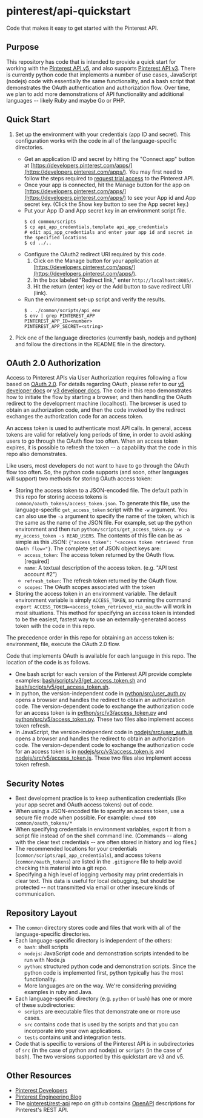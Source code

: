 # pinterest/api-quickstart

Code that makes it easy to get started with the Pinterest API.

## Purpose

This repository has code that is intended to provide a quick start for working with the [Pinterest API v5](https://developers.pinterest.com/docs/api/v5/), and also supports [Pinterest API v3](https://developers.pinterest.com/docs/redoc/). There is currently python code that implements a number of use cases, JavaScript (nodejs) code with essentially the same functionality, and a bash script that demonstrates the OAuth authentication and authorization flow. Over time, we plan to add more demonstrations of API functionality and additional languages -- likely Ruby and maybe Go or PHP.

## Quick Start

1. Set up the environment with your credentials (app ID and secret). This configuration works with the code in all of the language-specific directories.

   * Get an application ID and secret by hitting the "Connect app" button at [https://developers.pinterest.com/apps/](https://developers.pinterest.com/apps/). You may first need to follow the steps required to [request trial access](https://developers.pinterest.com/docs/api/v5/#section/Requesting-Trial-Access) to the Pinterest API.
   * Once your app is connected, hit the Manage button for the app on [https://developers.pinterest.com/apps/](https://developers.pinterest.com/apps/) to see your App id and App secret key. (Click the Show key button to see the App secret key.)
   * Put your App ID and App secret key in an environment script file.
     ```
     $ cd common/scripts
     $ cp api_app_credentials.template api_app_credentials
     # edit api_app_credentials and enter your app id and secret in the specified locations
     $ cd ../..
     ```
   * Configure the OAuth2 redirect URI required by this code.
     1. Click on the Manage button for your application at [https://developers.pinterest.com/apps/](https://developers.pinterest.com/apps/).
     2. In the box labeled "Redirect link," enter `http://localhost:8085/`.
     3. Hit the return (enter) key or the Add button to save redirect URI (link).
   * Run the environment set-up script and verify the results.
     ```
     $ . ./common/scripts/api_env
     $ env | grep PINTEREST_APP
     PINTEREST_APP_ID=<number>
     PINTEREST_APP_SECRET=<string>
     ```

2. Pick one of the language directories (currently bash, nodejs and python) and follow the directions in the README file in the directory.

## OAuth 2.0 Authorization

Access to Pinterest APIs via User Authorization requires following a flow based on [OAuth 2.0](https://tools.ietf.org/html/rfc6749). For details regarding OAuth, please refer to our [v5 developer docs](https://developers.pinterest.com/docs/api/v5/#tag/Authentication) or [v3 developer docs](https://developers.pinterest.com/docs/redoc/#section/User-Authorization). The code in this repo demonstrates how to initiate the flow by starting a browser, and then handling the OAuth redirect to the development machine (localhost). The browser is used to obtain an authorization code, and then the code invoked by the redirect exchanges the authorization code for an access token.

An access token is used to authenticate most API calls. In general, access tokens are valid for relatively long periods of time, in order to avoid asking users to go through the OAuth flow too often. When an access token expires, it is possible to refresh the token -- a capability that the code in this repo also demonstrates.

Like users, most developers do not want to have to go through the OAuth flow too often. So, the python code supports (and soon, other languages will support) two methods for storing OAuth access token:
* Storing the access token to a JSON-encoded file. The default path in this repo for storing access tokens is `common/oauth_tokens/access_token.json`. To generate this file, use the language-specific `get_access_token` script with the `-w` argument. You can also use the `-a` argument to specify the name of the token, which is the same as the name of the JSON file. For example, set up the python environment and then run `python/scripts/get_access_token.py -w -a my_access_token -s READ_USERS`. The contents of this file can be as simple as this JSON: `{"access_token": "<access token retrieved from OAuth flow>"}`. The complete set of JSON object keys are:
   * `access_token`: The access token returned by the OAuth flow. [required]
   * `name`: A textual description of the access token. (e.g. "API test account #2")
   * `refresh_token`: The refresh token returned by the OAuth flow.
   * `scopes`: The OAuth scopes associated with the token
* Storing the access token in an environment variable. The default environment variable is simply `ACCESS_TOKEN`, so running the command `export ACCESS_TOKEN=<access_token_retrieved_via_oauth>` will work in most situations. This method for specifying an access token is intended to be the easiest, fastest way to use an externally-generated access token with the code in this repo.

The precedence order in this repo for obtaining an access token is: environment, file, execute the OAuth 2.0 flow.

Code that implements OAuth is available for each language in this repo. The location of the code is as follows.
   * One bash script for each version of the Pinterest API provide complete examples: [bash/scripts/v3/get_access_token.sh](bash/scripts/v3/get_access_token.sh) and [bash/scripts/v5/get_access_token.sh](bash/scripts/v5/get_access_token.sh).
   * In python, the version-independent code in [python/src/user_auth.py](python/src/user_auth.py) opens a browser and handles the redirect to obtain an authorization code. The version-dependent code to exchange the authorization code for an access token is in [python/src/v3/access_token.py](python/src/v3/access_token.py) and [python/src/v5/access_token.py](python/src/v5/access_token.py). These two files also implement access token refresh.
   * In JavaScript, the version-independent code in [nodejs/src/user_auth.js](nodejs/src/user_auth.js) opens a browser and handles the redirect to obtain an authorization code. The version-dependent code to exchange the authorization code for an access token is in [nodejs/src/v3/access_token.js](nodejs/src/v3/access_token.js) and [nodejs/src/v5/access_token.js](nodejs/src/v5/access_token.js). These two files also implement access token refresh.

## Security Notes

* Best development practice is to keep authentication credentials (like your app secret and OAuth access tokens) out of code.
* When using a JSON-encoded file to specify an access token, use a secure file mode when possible. For example: `chmod 600 common/oauth_tokens/*`
* When specifying credentials in environment variables, export it from a script file instead of on the shell command line. (Commands -- along with the clear text credentials -- are often stored in history and log files.)
* The recommended locations for your credentials (`common/scripts/api_app_credentials`), and access tokens (`common/oauth_tokens`) are listed in the `.gitignore` file to help avoid checking this material into a git repo.
* Specifying a high level of logging verbosity may print credentials in clear text. This data is useful for local debugging, but should be protected -- not transmitted via email or other insecure kinds of communication.

## Repository Layout

* The `common` directory stores code and files that work with all of the language-specific directories.
* Each language-specific directory is independent of the others:
  * `bash`: shell scripts
  * `nodejs`: JavaScript code and demonstration scripts intended to be run with Node.js
  * `python`: structured python code and demonstration scripts. Since the python code is implemented first, python typically has the most functionality.
  * More languages are on the way. We're considering providing examples in ruby and Java.
* Each language-specific directory (e.g. `python` or `bash`) has one or more of these subdirectories:
  * `scripts` are executable files that demonstrate one or more use cases.
  * `src` contains code that is used by the scripts and that you can incorporate into your own applications.
  * `tests` contains unit and integration tests.
* Code that is specific to versions of the Pinterest API is in subdirectories of `src` (in the case of python and nodejs) or `scripts` (in the case of bash). The two versions supported by this quickstart are v3 and v5.

## Other Resources

  * [Pinterest Developers](https://developers.pinterest.com/)
  * [Pinterest Engineering Blog](https://medium.com/pinterest-engineering)
  * The [pinterest/rest-api](https://github.com/pinterest/rest-api) repo on github contains [OpenAPI](https://www.openapis.org/) descriptions for Pinterest's REST API.
